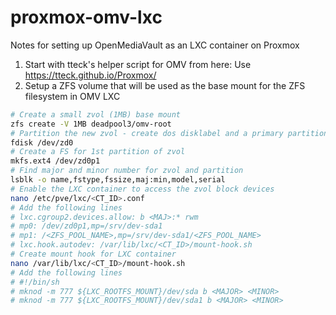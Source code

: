 # proxmox-omv-lxc
Notes for setting up OpenMediaVault as an LXC container on Proxmox

1. Start with tteck's helper script for OMV from here: Use https://tteck.github.io/Proxmox/
2. Setup a ZFS volume that will be used as the base mount for the ZFS filesystem in OMV LXC

```bash
# Create a small zvol (1MB) base mount
zfs create -V 1MB deadpool3/omv-root
# Partition the new zvol - create dos disklabel and a primary partition
fdisk /dev/zd0
# Create a FS for 1st partition of zvol
mkfs.ext4 /dev/zd0p1
# Find major and minor number for zvol and partition
lsblk -o name,fstype,fssize,maj:min,model,serial
# Enable the LXC container to access the zvol block devices
nano /etc/pve/lxc/<CT_ID>.conf
# Add the following lines
# lxc.cgroup2.devices.allow: b <MAJ>:* rwm
# mp0: /dev/zd0p1,mp=/srv/dev-sda1
# mp1: /<ZFS_POOL_NAME>,mp=/srv/dev-sda1/<ZFS_POOL_NAME>
# lxc.hook.autodev: /var/lib/lxc/<CT_ID>/mount-hook.sh
# Create mount hook for LXC container
nano /var/lib/lxc/<CT_ID>/mount-hook.sh
# Add the following lines
# #!/bin/sh
# mknod -m 777 ${LXC_ROOTFS_MOUNT}/dev/sda b <MAJOR> <MINOR>
# mknod -m 777 ${LXC_ROOTFS_MOUNT}/dev/sda1 b <MAJOR> <MINOR>
```

